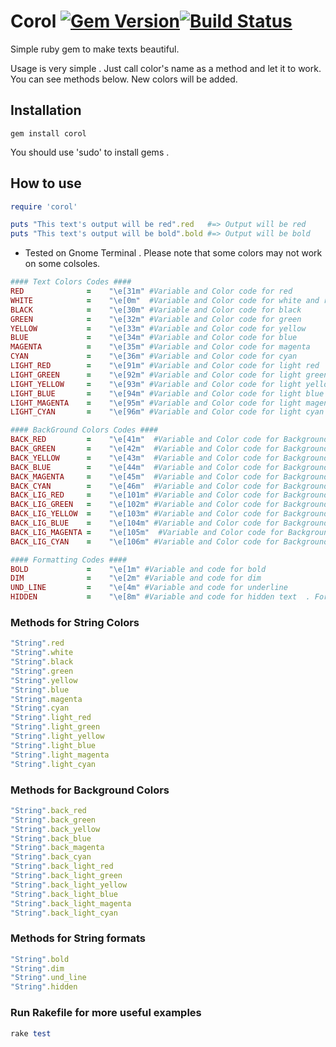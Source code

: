 # Corol [![Gem Version](https://badge.fury.io/rb/corol.svg)](https://badge.fury.io/rb/corol)[![Build Status](https://travis-ci.org/Farhad-Eyvazli/corol.svg?branch=master)](https://travis-ci.org/Farhad-Eyvazli/corol)

Simple ruby gem to make texts beautiful.

Usage is very simple . Just call color's name as a method and let it to work. You can see methods below. New colors will be added.

## Installation

```
gem install corol
```
You should use 'sudo' to install gems .

## How to use

```ruby
require 'corol'

puts "This text's output will be red".red   #=> Output will be red
puts "This text's output will be bold".bold #=> Output will be bold
```


* Tested on Gnome Terminal . Please note that some colors may not work on some colsoles.

```ruby
#### Text Colors Codes ####
RED              =    "\e[31m" #Variable and Color code for red
WHITE            =    "\e[0m"  #Variable and Color code for white and resetting color or format
BLACK            =    "\e[30m" #Variable and Color code for black
GREEN            =    "\e[32m" #Variable and Color code for green
YELLOW           =    "\e[33m" #Variable and Color code for yellow
BLUE             =    "\e[34m" #Variable and Color code for blue
MAGENTA          =    "\e[35m" #Variable and Color code for magenta
CYAN             =    "\e[36m" #Variable and Color code for cyan
LIGHT_RED        =    "\e[91m" #Variable and Color code for light red
LIGHT_GREEN      =    "\e[92m" #Variable and Color code for light green
LIGHT_YELLOW     =    "\e[93m" #Variable and Color code for light yellow
LIGHT_BLUE       =    "\e[94m" #Variable and Color code for light blue
LIGHT_MAGENTA    =    "\e[95m" #Variable and Color code for light magenta
LIGHT_CYAN       =    "\e[96m" #Variable and Color code for light cyan
```

```ruby
#### BackGround Colors Codes ####
BACK_RED         =    "\e[41m"  #Variable and Color code for Background red
BACK_GREEN       =    "\e[42m"  #Variable and Color code for Background green
BACK_YELLOW      =    "\e[43m"  #Variable and Color code for Background yellow
BACK_BLUE        =    "\e[44m"  #Variable and Color code for Background blue
BACK_MAGENTA     =    "\e[45m"  #Variable and Color code for Background magenta
BACK_CYAN        =    "\e[46m"  #Variable and Color code for Background cyan
BACK_LIG_RED     =    "\e[101m" #Variable and Color code for Background light red
BACK_LIG_GREEN   =    "\e[102m" #Variable and Color code for Background light green
BACK_LIG_YELLOW  =    "\e[103m" #Variable and Color code for Background light yellow
BACK_LIG_BLUE    =    "\e[104m" #Variable and Color code for Background light blue
BACK_LIG_MAGENTA =    "\e[105m"  #Variable and Color code for Background light magenta
BACK_LIG_CYAN    =    "\e[106m" #Variable and Color code for Background light cyan
```

```ruby
#### Formatting Codes ####
BOLD             =    "\e[1m" #Variable and code for bold
DIM              =    "\e[2m" #Variable and code for dim
UND_LINE         =    "\e[4m" #Variable and code for underline
HIDDEN           =    "\e[8m" #Variable and code for hidden text  . For passwords
```

### Methods for String Colors

```ruby
"String".red
"String".white
"String".black
"String".green
"String".yellow
"String".blue
"String".magenta
"String".cyan
"String".light_red
"String".light_green
"String".light_yellow
"String".light_blue
"String".light_magenta
"String".light_cyan
```

### Methods for Background Colors

```ruby
"String".back_red
"String".back_green
"String".back_yellow
"String".back_blue
"String".back_magenta
"String".back_cyan
"String".back_light_red
"String".back_light_green
"String".back_light_yellow
"String".back_light_blue
"String".back_light_magenta
"String".back_light_cyan
```
### Methods for String formats

```ruby
"String".bold
"String".dim
"String".und_line
"String".hidden
```


### Run Rakefile for more useful examples
```ruby
rake test
```



